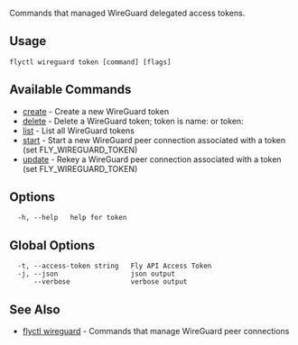 Commands that managed WireGuard delegated access tokens.

## Usage

~~~
flyctl wireguard token [command] [flags]
~~~

## Available Commands
* [create](/docs/flyctl/wireguard-token-create/)	 - Create a new WireGuard token
* [delete](/docs/flyctl/wireguard-token-delete/)	 - Delete a WireGuard token; token is name:<name> or token:<token>
* [list](/docs/flyctl/wireguard-token-list/)	 - List all WireGuard tokens
* [start](/docs/flyctl/wireguard-token-start/)	 - Start a new WireGuard peer connection associated with a token (set FLY_WIREGUARD_TOKEN)
* [update](/docs/flyctl/wireguard-token-update/)	 - Rekey a WireGuard peer connection associated with a token (set FLY_WIREGUARD_TOKEN)

## Options

~~~
  -h, --help   help for token
~~~

## Global Options

~~~
  -t, --access-token string   Fly API Access Token
  -j, --json                  json output
      --verbose               verbose output
~~~

## See Also

* [flyctl wireguard](/docs/flyctl/wireguard/)	 - Commands that manage WireGuard peer connections

